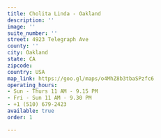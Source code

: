 ```yaml
---
title: Cholita Linda - Oakland
description: ''
image: ''
suite_number: ''
street: 4923 Telegraph Ave
county: ''
city: Oakland
state: CA
zipcode:
country: USA
map_link: https://goo.gl/maps/o4MhZ8b3tbaSPzfc6
operating_hours:
- Sun - Thurs 11 AM - 9.15 PM
- Fri - Sun 11 AM - 9.30 PM
- +1 (510) 679-2423
available: true
order: 1

---
```

